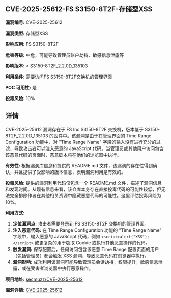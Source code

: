 ## CVE-2025-25612-FS S3150-8T2F-存储型XSS

**漏洞编号:** CVE-2025-25612

**漏洞类型:** 存储型XSS

**影响应用:** FS S3150-8T2F

**危害等级:** 中危，可能导致管理员账户劫持、敏感信息泄露等

**影响版本:** < S3150-8T2F_2.2.0D_135103

**利用条件:** 需要访问FS S3150-8T2F交换机的管理界面

**POC 可用性:** 是

**投毒风险:** 10%

## 详情

CVE-2025-25612 漏洞存在于 FS Inc S3150-8T2F 交换机，版本低于 S3150-8T2F_2.2.0D_135103 的固件中。该漏洞是由于在管理界面的 Time Range Configuration 功能中，对 "Time Range Name" 字段的输入没有进行充分的过滤，导致攻击者可以注入恶意的 JavaScript 代码。当管理员或其他用户访问包含该恶意代码的页面时，恶意脚本将在他们的浏览器中执行。 

**有效性:**  根据漏洞库信息和提供的 README.md 文件，该漏洞的存在性得到确认，并且提供了受影响的版本信息，表明漏洞利用是有效的。

**投毒风险:**  提供的漏洞利用代码仅包含一个 README.md 文件，描述了漏洞信息和发现时间。从现有信息来看，该仓库本身存在直接投毒代码的可能性较低，但无法完全排除作者在其他相关资源中隐藏恶意代码的可能性。这里评估投毒风险为 10%。

**利用方式:**

1.  **定位漏洞点:** 攻击者需要登录到 FS S3150-8T2F 交换机的管理界面。
2.  **注入恶意代码:** 在 Time Range Configuration 功能的 "Time Range Name" 字段中，输入恶意的 JavaScript 代码，例如 `<script>alert("XSS");</script>` 或更复杂的用于窃取 Cookie 或执行其他恶意操作的代码。
3.  **触发漏洞:** 保存配置后，任何访问包含该恶意 Time Range 配置页面的用户（包括管理员）都会触发 XSS 漏洞，导致恶意代码在浏览器中执行。
4.  **漏洞影响:** 成功利用该漏洞可能导致管理员会话劫持，权限提升，敏感信息泄露，或在受害者浏览器中执行恶意操作。

**项目地址:** [secmuzz/CVE-2025-25612](https://github.com/secmuzz/CVE-2025-25612)

**漏洞详情:** [CVE-2025-25612](https://nvd.nist.gov/vuln/detail/CVE-2025-25612)